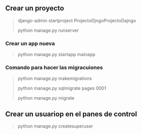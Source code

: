 ## Crear un proyecto

> django-admin startproject ProjectoDjngoProjectoDajngo
>
> python manage.py runserver

### Crear un app nueva

> python manage.py startapp mainapp

### Comando para hacer las migracuiones

> python manage.py makemigrations
>
> python manage.py sqlmigrate pages 0001
>
> python manage.py migrate


## Crear un usuariop en el panes de control


> python manage.py createsuperuser
